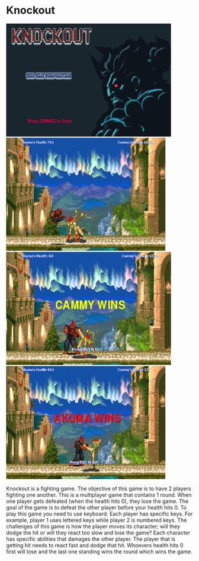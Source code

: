 # Knockout
<img src = "https://github.com/jhu1036/Knockout/blob/master/objectives/start%20screen.PNG" width = "445" height = "305">        <img src = "https://github.com/jhu1036/Knockout/blob/master/objectives/fight%20screen%203.PNG"  width = "430" height = "305">
<img src = "https://github.com/jhu1036/Knockout/blob/master/objectives/cammy%20wins%20screen.PNG" width = "445" height = "305">          <img src = "https://github.com/jhu1036/Knockout/blob/master/objectives/akuma%20wins%20screen.PNG" width = "430" height = "305">

<p> Knockout is a fighting game. The objective of this game is to have 2 players fighting one another. This is a multiplayer game that contains 1 round. When one player gets defeated (when the health hits 0), they lose the game. The goal of the game is to defeat the other player before your health hits 0. To play this game you need to use keyboard. Each player has specific keys. For example, player 1 uses lettered keys while player 2 is numbered keys. The challenges of this game is how the player moves its character; will they dodge the hit or will they react too slow and lose the game? Each character has specific abilities that damages the other player. The player that is getting hit needs to react fast and dodge that hit. Whoevers health hits 0 first will lose and the last one standing wins the round which wins the game.
